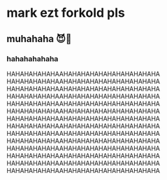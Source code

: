 # mark ezt forkold pls
## muhahaha 😈🥺
### hahahahahaha
HAHAHAHAHAHAAHAHAHAHAHAHAHAHAHAHAHA
HAHAHAHAHAHAAHAHAHAHAHAHAHAHAHAHAHA
HAHAHAHAHAHAAHAHAHAHAHAHAHAHAHAHAHA
HAHAHAHAHAHAAHAHAHAHAHAHAHAHAHAHAHA
HAHAHAHAHAHAAHAHAHAHAHAHAHAHAHAHAHA
HAHAHAHAHAHAAHAHAHAHAHAHAHAHAHAHAHA
HAHAHAHAHAHAAHAHAHAHAHAHAHAHAHAHAHA
HAHAHAHAHAHAAHAHAHAHAHAHAHAHAHAHAHA
HAHAHAHAHAHAAHAHAHAHAHAHAHAHAHAHAHA
HAHAHAHAHAHAAHAHAHAHAHAHAHAHAHAHAHA
HAHAHAHAHAHAAHAHAHAHAHAHAHAHAHAHAHA
HAHAHAHAHAHAAHAHAHAHAHAHAHAHAHAHAHA
HAHAHAHAHAHAAHAHAHAHAHAHAHAHAHAHAHA
HAHAHAHAHAHAAHAHAHAHAHAHAHAHAHAHAHA
